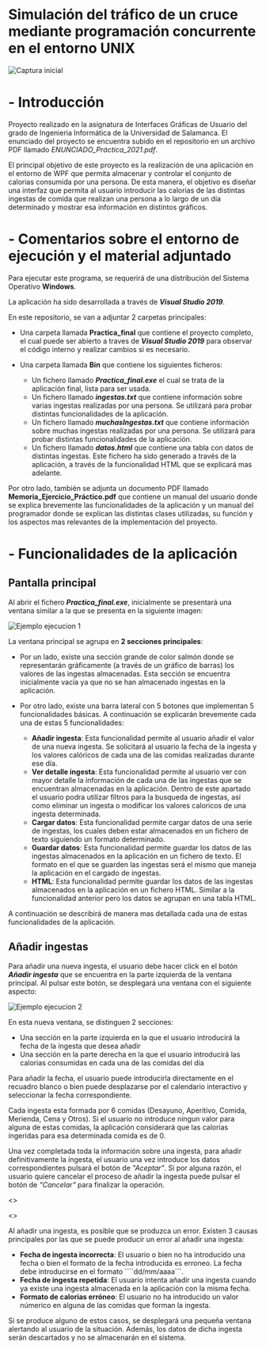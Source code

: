# Simulación del tráfico de un cruce mediante programación concurrente en el entorno UNIX

![Captura inicial](https://github.com/rmelgo/IGU-Aplicacion-control-ingestas/assets/145989723/a0cd2c98-4743-4983-aef5-a2f940079616)

# - Introducción

Proyecto realizado en la asignatura de Interfaces Gráficas de Usuario del grado de Ingenieria Informática de la Universidad de Salamanca. El enunciado del proyecto se encuentra subido en el repositorio en un archivo PDF llamado *ENUNCIADO_Práctica_2021.pdf*.
  
El principal objetivo de este proyecto es la realización de una aplicación en el entorno de WPF que permita almacenar y controlar el conjunto de calorias consumida por una persona.
De esta manera, el objetivo es diseñar una interfaz que permita al usuario introducir las calorias de las distintas ingestas de comida que realizan una persona a lo largo de un día determinado y mostrar esa información en distintos gráficos.

# - Comentarios sobre el entorno de ejecución y el material adjuntado

Para ejecutar este programa, se requerirá de una distribución del Sistema Operativo **Windows**.  
  
La aplicación ha sido desarrollada a través de ***Visual Studio 2019***.    

En este repositorio, se van a adjuntar 2 carpetas principales:

- Una carpeta llamada **Practica_final** que contiene el proyecto completo, el cual puede ser abierto a traves de ***Visual Studio 2019*** para observar el código interno y realizar cambios si es necesario.
- Una carpeta llamada **Bin** que contiene los siguientes ficheros:
  
  - Un fichero llamado ***Practica_final.exe*** el cual se trata de la aplicación final, lista para ser usada.
  - Un fichero llamado ***ingestas.txt*** que contiene información sobre varias ingestas realizadas por una persona. Se utilizará para probar distintas funcionalidades de la aplicación.
  - Un fichero llamado ***muchasIngestas.txt*** que contiene información sobre muchas ingestas realizadas por una persona. Se utilizará para probar distintas funcionalidades de la aplicación.
  - Un fichero llamado ***datos.html*** que contiene una tabla con datos de distintas ingestas. Este fichero ha sido generado a través de la aplicación, a través de la funcionalidad HTML que se explicará mas adelante.
 
Por otro lado, también se adjunta un documento PDF llamado **Memoria_Ejercicio_Práctico.pdf** que contiene un manual del usuario donde se explica brevemente las funcionalidades de la aplicación y un manual del programador donde se explican las distintas clases utilizadas, su función y los aspectos mas relevantes de la implementación del proyecto.

# - Funcionalidades de la aplicación

## Pantalla principal

Al abrir el fichero ***Practica_final.exe***, inicialmente se presentará una ventana similar a la que se presenta en la siguiente imagen:

![Ejemplo ejecucion 1](https://github.com/rmelgo/IGU-Aplicacion-control-ingestas/assets/145989723/1105c553-fe2c-4ed2-bedb-d7d777f67d62)

La ventana principal se agrupa en **2 secciones principales**:

- Por un lado, existe una sección grande de color salmón donde se representarán gráficamente (a través de un gráfico de barras) los valores de las ingestas almacenadas. Esta sección se encuentra inicialmente vacía ya que no se han almacenado ingestas en la aplicación. 

- Por otro lado, existe una barra lateral con 5 botones que implementan 5 funcionalidades básicas. A continuación se explicarán brevemente cada una de estas 5 funcionalidades:

  - **Añadir ingesta**: Esta funcionalidad permite al usuario añadir el valor de una nueva ingesta. Se solicitará al usuario la fecha de la ingesta y los valores calóricos de cada una de las comidas realizadas durante ese día.
  - **Ver detalle ingesta**: Esta funcionalidad permite al usuario ver con mayor detalle la información de cada una de las ingestas que se encuentran almacenadas en la aplicación. Dentro de este apartado el usuario podra utilizar filtros para la busqueda de ingestas, así como eliminar un ingesta o modificar los valores caloricos de una ingesta determinada.
  - **Cargar datos**: Esta funcionalidad permite cargar datos de una serie de ingestas, los cuales deben estar almacenados en un fichero de texto siguiendo un formato determinado.
  - **Guardar datos**: Esta funcionalidad permite guardar los datos de las ingestas almacenados en la aplicación en un fichero de texto. El formato en el que se guarden las ingestas será el mismo que maneja la aplicación en el cargado de ingestas.
  - **HTML**: Esta funcionalidad permite guardar los datos de las ingestas almacenados en la aplicación en un fichero HTML. Similar a la funcionalidad anterior pero los datos se agrupan en una tabla HTML.
 
A continuación se describirá de manera mas detallada cada una de estas funcionalidades de la aplicación.

## Añadir ingestas

Para añadir una nueva ingesta, el usuario debe hacer click en el botón ***Añadir ingesta*** que se encuentra en la parte izquierda de la ventana principal. Al pulsar este botón, se desplegará una ventana con el siguiente aspecto:

![Ejemplo ejecucion 2](https://github.com/rmelgo/IGU-Aplicacion-control-ingestas/assets/145989723/c6193589-805e-4de9-bd66-f24a1b6c6b3b)

En esta nueva ventana, se distinguen 2 secciones:

- Una sección en la parte izquierda en la que el usuario introducirá la fecha de la ingesta que desea añadir
- Una sección en la parte derecha en la que el usuario introducirá las calorias consumidas en cada una de las comidas del día

Para añadir la fecha, el usuario puede introducirla directamente en el recuadro blanco o bien puede desplazarse por el calendario interactivo y seleccionar la fecha correspondiente.

Cada ingesta esta formada por 6 comidas (Desayuno, Aperitivo, Comida, Merienda, Cena y Otros). Si el usuario no introduce ningun valor para alguna de estas comidas, la aplicación considerará que las calorias ingeridas para esa determinada comida es de 0.

Una vez completada toda la información sobre una ingesta, para añadir definitivamente la ingesta, el usuario una vez introduce los datos correspondientes pulsará el botón de *"Aceptar"*. Si por alguna razón, el usuario quiere cancelar el proceso de añadir la ingesta puede pulsar el botón de *"Cancelar"* para finalizar la operación.

<<Ejemplo>>

<<hablar de como se actualiza la ventana principal>>

Al añadir una ingesta, es posible que se produzca un error. Existen 3 causas principales por las que se puede producir un error al añadir una ingesta:

- **Fecha de ingesta incorrecta**: El usuario o bien no ha introducido una fecha o bien el formato de la fecha introducida es erroneo. La fecha debe introducirse en el formato ````dd/mm/aaaa```.
- **Fecha de ingesta repetida**: El usuario intenta añadir una ingesta cuando ya existe una ingesta almacenada en la aplicación con la misma fecha.
- **Formato de calorias erróneo**: El usuario no ha introducido un valor númerico en alguna de las comidas que forman la ingesta.

Si se produce alguno de estos casos, se desplegará una pequeña ventana alertando al usuario de la situación. Además, los datos de dicha ingesta serán descartados y no se almacenarán en el sistema.

